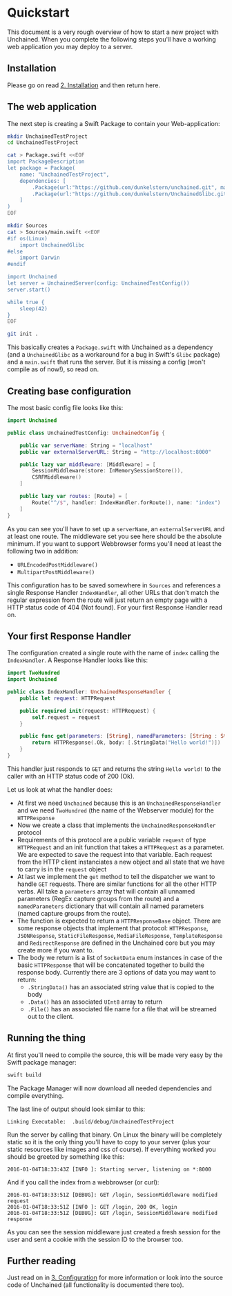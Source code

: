 # Quickstart

This document is a very rough overview of how to start a new project with Unchained. When you complete the following steps you'll have a working web application you may deploy to a server.

## Installation

Please go on read [2. Installation](install.html) and then return here.

## The web application

The next step is creating a Swift Package to contain your Web-application:

~~~bash
mkdir UnchainedTestProject
cd UnchainedTestProject

cat > Package.swift <<EOF
import PackageDescription
let package = Package(
    name: "UnchainedTestProject",
    dependencies: [
        .Package(url:"https://github.com/dunkelstern/unchained.git", majorVersion: 0),
        .Package(url:"https://github.com/dunkelstern/UnchainedGlibc.git", majorVersion: 0)
    ]
)
EOF

mkdir Sources
cat > Sources/main.swift <<EOF
#if os(Linux)
    import UnchainedGlibc
#else
    import Darwin
#endif

import Unchained
let server = UnchainedServer(config: UnchainedTestConfig())
server.start()

while true {
    sleep(42)
}
EOF

git init .
~~~

This basically creates a `Package.swift` with Unchained as a dependency (and a `UnchainedGlibc` as a workaround for a bug in Swift's `Glibc` package) and a `main.swift` that runs the server. But it is missing a config (won't compile as of now!), so read on.

## Creating base configuration

The most basic config file looks like this:

~~~swift
import Unchained

public class UnchainedTestConfig: UnchainedConfig {

    public var serverName: String = "localhost"
    public var externalServerURL: String = "http://localhost:8000"

    public lazy var middleware: [Middleware] = [
        SessionMiddleware(store: InMemorySessionStore()),
        CSRFMiddleware()
    ]

    public lazy var routes: [Route] = [
        Route("^/$", handler: IndexHandler.forRoute(), name: "index")
    ]
}
~~~

As you can see you'll have to set up a `serverName`, an `externalServerURL` and at least one route. The middleware set you see here should be the absolute minimum. If you want to support Webbrowser forms you'll need at least the following two in addition:

- `URLEncodedPostMiddleware()`
- `MultipartPostMiddleware()`

This configuration has to be saved somewhere in `Sources` and references a single Response Handler `IndexHandler`, all other URLs that don't match the regular expression from the route will just return an empty page with a HTTP status code of 404 (Not found). For your first Response Handler read on.

## Your first Response Handler

The configuration created a single route with the name of `index` calling the `IndexHandler`. A Response Handler looks like this:

~~~swift
import TwoHundred
import Unchained

public class IndexHandler: UnchainedResponseHandler {
    public let request: HTTPRequest

    public required init(request: HTTPRequest) {
        self.request = request
    }

    public func get(parameters: [String], namedParameters: [String : String]) -> HTTPResponseBase {
        return HTTPResponse(.Ok, body: [.StringData("Hello world!")])
    }
}
~~~

This handler just responds to `GET` and returns the string `Hello world!` to the caller with an HTTP status code of 200 (Ok).

Let us look at what the handler does:

- At first we need `Unchained` because this is an `UnchainedResponseHandler` and we need `TwoHundred` (the name of the Webserver module) for the `HTTPResponse`
- Now we create a class that implements the `UnchainedResponseHandler` protocol
- Requirements of this protocol are a public variable `request` of type `HTTPRequest` and an init function that takes a `HTTPRequest` as a parameter. We are expected to save the request into that variable. Each request from the HTTP client instanciates a new object and all state that we have to carry is in the `request` object
- At last we implement the `get` method to tell the dispatcher we want to handle `GET` requests. There are similar functions for all the other HTTP verbs. All take a `parameters` array that will contain all unnamed parameters (RegEx capture groups from the route) and a `namedParameters` dictionary that will contain all named parameters (named capture groups from the route).
- The function is expected to return a `HTTPResponseBase` object. There are some response objects that implement that protocol: `HTTPResponse`, `JSONResponse`, `StaticFileResponse`, `MediaFileResponse`, `TemplateResponse` and `RedirectResponse` are defined in the Unchained core but you may create more if you want to.
- The body we return is a list of `SocketData` enum instances in case of the basic `HTTPResponse` that will be concatenated together to build the response body. Currently there are 3 options of data you may want to return:
    - `.StringData()` has an associated string value that is copied to the body
    - `.Data()` has an associated `UInt8` array to return
    - `.File()` has an associated file name for a file that will be streamed out to the client.

## Running the thing

At first you'll need to compile the source, this will be made very easy by the Swift package manager:

~~~bash
swift build
~~~

The Package Manager will now download all needed dependencies and compile everything.

The last line of output should look similar to this:

~~~
Linking Executable:  .build/debug/UnchainedTestProject
~~~

Run the server by calling that binary. On Linux the binary will be completely static so it is the only thing you'll have to copy to your server (plus your static resources like images and css of course). If everything worked you should be greeted by something like this:

~~~
2016-01-04T18:33:43Z [INFO ]: Starting server, listening on *:8000
~~~

And if you call the index from a webbrowser (or curl):

~~~
2016-01-04T18:33:51Z [DEBUG]: GET /login, SessionMiddleware modified request
2016-01-04T18:33:51Z [INFO ]: GET /login, 200 OK, login
2016-01-04T18:33:51Z [DEBUG]: GET /login, SessionMiddleware modified response
~~~

As you can see the session middleware just created a fresh session for the user and sent a cookie with the session ID to the browser too.

## Further reading

Just read on in [3. Configuration](config.html) for more information or look into the source code of Unchained (all functionality is documented there too).
